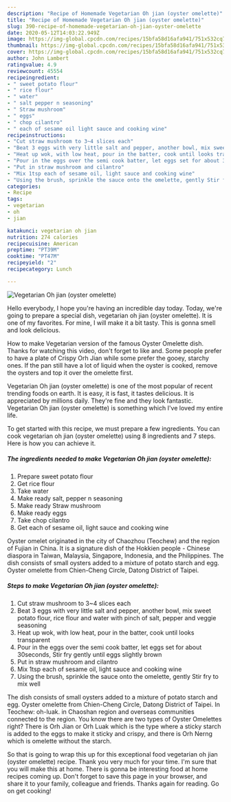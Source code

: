 ```yaml
---
description: "Recipe of Homemade Vegetarian Oh jian (oyster omelette)"
title: "Recipe of Homemade Vegetarian Oh jian (oyster omelette)"
slug: 390-recipe-of-homemade-vegetarian-oh-jian-oyster-omelette
date: 2020-05-12T14:03:22.949Z
image: https://img-global.cpcdn.com/recipes/15bfa58d16afa941/751x532cq70/vegetarian-oh-jian-oyster-omelette-recipe-main-photo.jpg
thumbnail: https://img-global.cpcdn.com/recipes/15bfa58d16afa941/751x532cq70/vegetarian-oh-jian-oyster-omelette-recipe-main-photo.jpg
cover: https://img-global.cpcdn.com/recipes/15bfa58d16afa941/751x532cq70/vegetarian-oh-jian-oyster-omelette-recipe-main-photo.jpg
author: John Lambert
ratingvalue: 4.9
reviewcount: 45554
recipeingredient:
- " sweet potato flour"
- " rice flour"
- " water"
- " salt pepper n seasoning"
- " Straw mushroom"
- " eggs"
- " chop cilantro"
- " each of sesame oil light sauce and cooking wine"
recipeinstructions:
- "Cut straw mushroom to 3~4 slices each"
- "Beat 3 eggs with very little salt and pepper, another bowl, mix sweet potato flour, rice flour and water with pinch of salt, pepper and veggie seasoning"
- "Heat up wok, with low heat, pour in the batter, cook until looks transparent"
- "Pour in the eggs over the semi cook batter, let eggs set for about 30seconds, Stir fry gently until eggs slightly brown"
- "Put in straw mushroom and cilantro"
- "Mix 1tsp each of sesame oil, light sauce and cooking wine"
- "Using the brush, sprinkle the sauce onto the omelette, gently Stir fry to mix well"
categories:
- Recipe
tags:
- vegetarian
- oh
- jian

katakunci: vegetarian oh jian 
nutrition: 274 calories
recipecuisine: American
preptime: "PT39M"
cooktime: "PT47M"
recipeyield: "2"
recipecategory: Lunch

---
```



![Vegetarian Oh jian (oyster omelette)](https://img-global.cpcdn.com/recipes/15bfa58d16afa941/751x532cq70/vegetarian-oh-jian-oyster-omelette-recipe-main-photo.jpg)

Hello everybody, I hope you're having an incredible day today. Today, we're going to prepare a special dish, vegetarian oh jian (oyster omelette). It is one of my favorites. For mine, I will make it a bit tasty. This is gonna smell and look delicious.

How to make Vegetarian version of the famous Oyster Omelette dish. Thanks for watching this video, don&#39;t forget to like and. Some people prefer to have a plate of Crispy Orh Jian while some prefer the gooey, starchy ones. If the pan still have a lot of liquid when the oyster is cooked, remove the oysters and top it over the omelette first.

Vegetarian Oh jian (oyster omelette) is one of the most popular of recent trending foods on earth. It is easy, it is fast, it tastes delicious. It is appreciated by millions daily. They're fine and they look fantastic. Vegetarian Oh jian (oyster omelette) is something which I've loved my entire life.


To get started with this recipe, we must prepare a few ingredients. You can cook vegetarian oh jian (oyster omelette) using 8 ingredients and 7 steps. Here is how you can achieve it.

<!--inarticleads1-->

##### The ingredients needed to make Vegetarian Oh jian (oyster omelette):

1. Prepare  sweet potato flour
1. Get  rice flour
1. Take  water
1. Make ready  salt, pepper n seasoning
1. Make ready  Straw mushroom
1. Make ready  eggs
1. Take  chop cilantro
1. Get  each of sesame oil, light sauce and cooking wine


Oyster omelet originated in the city of Chaozhou (Teochew) and the region of Fujian in China. It is a signature dish of the Hokkien people - Chinese diaspora in Taiwan, Malaysia, Singapore, Indonesia, and the Philippines. The dish consists of small oysters added to a mixture of potato starch and egg. Oyster omelette from Chien-Cheng Circle, Datong District of Taipei. 

<!--inarticleads2-->

##### Steps to make Vegetarian Oh jian (oyster omelette):

1. Cut straw mushroom to 3~4 slices each
1. Beat 3 eggs with very little salt and pepper, another bowl, mix sweet potato flour, rice flour and water with pinch of salt, pepper and veggie seasoning
1. Heat up wok, with low heat, pour in the batter, cook until looks transparent
1. Pour in the eggs over the semi cook batter, let eggs set for about 30seconds, Stir fry gently until eggs slightly brown
1. Put in straw mushroom and cilantro
1. Mix 1tsp each of sesame oil, light sauce and cooking wine
1. Using the brush, sprinkle the sauce onto the omelette, gently Stir fry to mix well


The dish consists of small oysters added to a mixture of potato starch and egg. Oyster omelette from Chien-Cheng Circle, Datong District of Taipei. In Teochew: oh-luak. in Chaoshan region and overseas communities connected to the region. You know there are two types of Oyster Omelettes right? There is Orh Jian or Orh Luak which is the type where a sticky starch is added to the eggs to make it sticky and crispy, and there is Orh Nerng which is omelette without the starch. 

So that is going to wrap this up for this exceptional food vegetarian oh jian (oyster omelette) recipe. Thank you very much for your time. I'm sure that you will make this at home. There is gonna be interesting food at home recipes coming up. Don't forget to save this page in your browser, and share it to your family, colleague and friends. Thanks again for reading. Go on get cooking!
